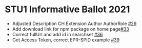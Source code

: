 STU1 Informative Ballot 2021
============================

- Adjusted Description CH Extension Author AuthorRole [#29](https://github.com/ehealthsuisse/ch-epr-mhealth/issues/29)
- Add download link for npm package on home page[#33](https://github.com/ehealthsuisse/ch-epr-mhealth/issues/33)
- Correct fullUrl and add id in searchset [#36](https://github.com/ehealthsuisse/ch-epr-mhealth/issues/36)
- Get Access Token, correct EPR-SPID example [#39](https://github.com/ehealthsuisse/ch-epr-mhealth/issues/39)